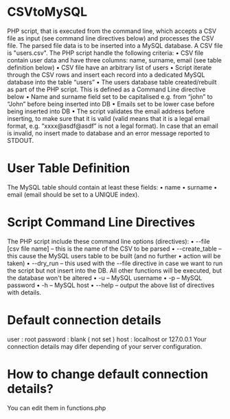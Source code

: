 # CSVtoMySQL
PHP script, that is executed from the command line, which accepts a CSV file as input
(see command line directives below) and processes the CSV file. The parsed file data is to be
inserted into a MySQL database. A CSV file is "users.csv".
The PHP script handle the following criteria:
• CSV file contain user data and have three columns: name, surname, email
(see table definition below)
• CSV file have an arbitrary list of users
• Script iterate through the CSV rows and insert each record into a dedicated
MySQL database into the table “users”
• The users database table created/rebuilt as part of the PHP script.
This is defined as a Command Line directive below
• Name and surname field set to be capitalised e.g. from “john” to “John”
before being inserted into DB
• Emails set to be lower case before being inserted into DB
• The script validates the email address before inserting, to make sure that it
is valid (valid means that it is a legal email format, e.g. “xxxx@asdf@asdf” is not
a legal format). In case that an email is invalid, no insert made to
database and an error message reported to STDOUT.

# User Table Definition
The MySQL table should contain at least these fields:
• name
• surname
• email (email should be set to a UNIQUE index).

# Script Command Line Directives
The PHP script include these command line options (directives):
• --file [csv file name] – this is the name of the CSV to be parsed
• --create_table – this cause the MySQL users table to be built (and no further
• action will be taken)
• --dry_run – this used with the --file directive in case we want to run the
script but not insert into the DB. All other functions will be executed, but the
database won't be altered
• -u – MySQL username
• -p – MySQL password
• -h – MySQL host
• --help – output the above list of directives with details.

# Default connection details
user : root
password : blank ( not set )
host : localhost or 127.0.0.1
Your connection details may difer depending of your server configuration. 

# How to change default connection details?
You can edit them in functions.php 
